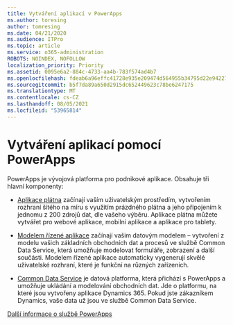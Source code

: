 ```yaml
---
title: Vytváření aplikací v PowerApps
ms.author: toresing
author: tomresing
ms.date: 04/21/2020
ms.audience: ITPro
ms.topic: article
ms.service: o365-administration
ROBOTS: NOINDEX, NOFOLLOW
localization_priority: Priority
ms.assetid: 0095e6a2-884c-4733-aa4b-783f574ad4b7
ms.openlocfilehash: fdeab6a96effc41728e935e209474d564955b34795d22e94227ca741368462b6
ms.sourcegitcommit: b5f7da89a650d2915dc652449623c78be6247175
ms.translationtype: MT
ms.contentlocale: cs-CZ
ms.lasthandoff: 08/05/2021
ms.locfileid: "53965814"
---
```

# <a name="create-apps-with-powerapps"></a>Vytváření aplikací pomocí PowerApps

PowerApps je vývojová platforma pro podnikové aplikace. Obsahuje tři hlavní komponenty: 
  
- [Aplikace plátna](https://go.microsoft.com/fwlink/?linkid=874495) začínají vaším uživatelským prostředím, vytvořením rozhraní šitého na míru s využitím prázdného plátna a jeho připojením k jednomu z 200 zdrojů dat, dle vašeho výběru. Aplikace plátna můžete vytvářet pro webové aplikace, mobilní aplikace a aplikace pro tablety. 
    
- [Modelem řízené aplikace](https://go.microsoft.com/fwlink/?linkid=874496) začínají vašim datovým modelem – vytvoření z modelu vašich základních obchodních dat a procesů ve službě Common Data Service, která umožňuje modelovat formuláře, zobrazení a další součásti. Modelem řízené aplikace automaticky vygenerují skvělé uživatelské rozhraní, které je funkční na různých zařízeních. 
    
- [Common Data Service](https://go.microsoft.com/fwlink/?linkid=874497) je datová platforma, která přichází s PowerApps a umožňuje ukládání a modelování obchodních dat. Jde o platformu, na které jsou vytvořeny aplikace Dynamics 365. Pokud jste zákazníkem Dynamics, vaše data už jsou ve službě Common Data Service. 
    
[Další informace o službě PowerApps](https://go.microsoft.com/fwlink/?linkid=874498)
  


